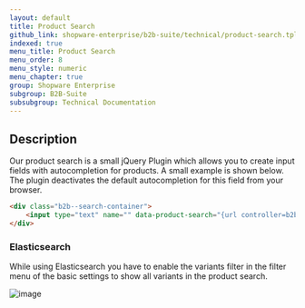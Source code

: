 ```yaml
---
layout: default
title: Product Search
github_link: shopware-enterprise/b2b-suite/technical/product-search.tpl
indexed: true
menu_title: Product Search
menu_order: 8
menu_style: numeric
menu_chapter: true
group: Shopware Enterprise
subgroup: B2B-Suite
subsubgroup: Technical Documentation
---
```



## Description

Our product search is a small jQuery Plugin which allows you to create input fields with autocompletion for products. A small example is shown below. The plugin deactivates the default autocompletion for this field from your browser. 

```html
<div class="b2b--search-container">
    <input type="text" name="" data-product-search="{url controller=b2bproductsearch action=searchProduct}" value="" />
</div>
```

### Elasticsearch

While using Elasticsearch you have to enable the variants filter in the filter menu of the basic settings to show all variants in the product search.

![image](/assets/img/b2b-suite/features/variant-filter.png)

